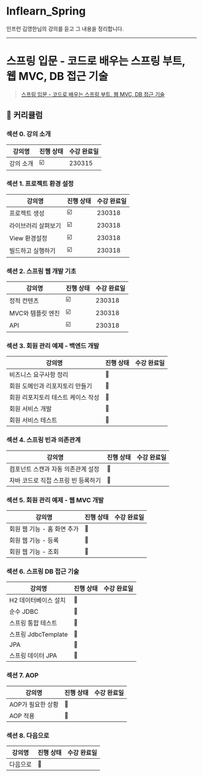 # Inflearn_Spring
인프런 김영한님의 강의를 듣고 그 내용을 정리합니다.

---
# 스프링 입문 - 코드로 배우는 스프링 부트, 웹 MVC, DB 접근 기술
> [스프링 입문 - 코드로 배우는 스프링 부트, 웹 MVC, DB 접근 기술](https://www.inflearn.com/course/%EC%8A%A4%ED%94%84%EB%A7%81-%EC%9E%85%EB%AC%B8-%EC%8A%A4%ED%94%84%EB%A7%81%EB%B6%80%ED%8A%B8/dashboard)
## :memo: 커리큘럼
### 섹션 0. 강의 소개

| 강의명   | 진행 상태  | 수강 완료일 |
| ----- | ------ | ------ |
| 강의 소개 | :ballot_box_with_check:   | 230315


### 섹션 1. 프로젝트 환경 설정

| 강의명        | 진행 상태 | 수강 완료일 |
| ---------- | ----- | ------ |
| 프로젝트 생성    | :ballot_box_with_check:      |     230318   |
| 라이브러리 살펴보기 |  :ballot_box_with_check:     |        230318 |
| View 환경설정  |  :ballot_box_with_check:     | 230318       |
| 빌드하고 실행하기  | :ballot_box_with_check:     |230318



### 섹션 2. 스프링 웹 개발 기초

| 강의명         | 진행 상태                 | 수강 완료일 |
| ----------- | --------------------- | ------ |
| 정적 컨텐츠      | :ballot_box_with_check: | 230318       |
| MVC와 템플릿 엔진 | :ballot_box_with_check: | 230318       |
| API         | :ballot_box_with_check: | 230318



### 섹션 3. 회원 관리 예제 - 백엔드 개발

| 강의명                 | 진행 상태                 | 수강 완료일 |
| ------------------- | --------------------- | ------ |
| 비즈니스 요구사항 정리        | :black_square_button: |        |
| 회원 도메인과 리포지토리 만들기   | :black_square_button: |        |
| 회원 리포지토리 테스트 케이스 작성 | :black_square_button: |        |
| 회원 서비스 개발           | :black_square_button: |        |
| 회원 서비스 테스트          | :black_square_button: |


### 섹션 4. 스프링 빈과 의존관계

| 강의명                  | 진행 상태                 | 수강 완료일 |
| -------------------- | --------------------- | ------ |
| 컴포넌트 스캔과 자동 의존관계 설정  | :black_square_button: |        |
| 자바 코드로 직접 스프링 빈 등록하기 | :black_square_button: |


### 섹션 5. 회원 관리 예제 - 웹 MVC 개발

| 강의명               | 진행 상태                 | 수강 완료일 |
| ----------------- | --------------------- | ------ |
| 회원 웹 기능 - 홈 화면 추가 | :black_square_button: |        |
| 회원 웹 기능 - 등록      | :black_square_button: |        |
| 회원 웹 기능 - 조회      | :black_square_button: |


### 섹션 6. 스프링 DB 접근 기술

| 강의명              | 진행 상태                 | 수강 완료일 |
| ---------------- | --------------------- | ------ |
| H2 데이터베이스 설치     | :black_square_button: |        |
| 순수 JDBC          | :black_square_button: |        |
| 스프링 통합 테스트       | :black_square_button: |        |
| 스프링 JdbcTemplate | :black_square_button: |        |
| JPA              | :black_square_button: |        |
| 스프링 데이터 JPA      | :black_square_button: |


### 섹션 7. AOP

| 강의명         | 진행 상태                 | 수강 완료일 |
| ----------- | --------------------- | ------ |
| AOP가 필요한 상황 | :black_square_button: |        |
| AOP 적용      | :black_square_button: |


### 섹션 8. 다음으로

| 강의명  | 진행 상태                 | 수강 완료일 |
| ---- | --------------------- | ------ |
| 다음으로 | :black_square_button: |
